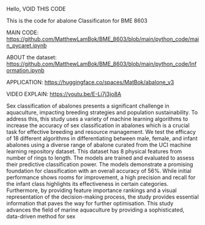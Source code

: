 Hello, VOID THIS CODE

 This is the code for abalone Classificaton for BME 8603

MAIN CODE: https://github.com/MatthewLamBok/BME_8603/blob/main/python_code/main_pycaret.ipynb

ABOUT the dataset: https://github.com/MatthewLamBok/BME_8603/blob/main/python_code/Information.ipynb

APPLICATION: https://huggingface.co/spaces/MatBok/abalone_v3

VIDEO EXPLAIN: https://youtu.be/E-Lj7j3jo8A

Sex classification of abalones presents a significant challenge in aquaculture, impacting breeding strategies and population sustainability. To address this, this study uses a variety of machine learning algorithms to increase the accuracy of sex classification in abalones which is a crucial task for effective breeding and resource management. We test the efficacy of 18 different algorithms in differentiating between male, female, and infant abalones using a diverse range of abalone curated from the UCI machine learning repository dataset. This dataset has 8 physical features from number of rings to length. The models are trained and evaluated to assess their predictive classification power. The models demonstrate a promising foundation for classification with an overall accuracy of 56%. While initial performance shows rooms for improvement, a high precision and recall for the infant class highlights its effectiveness in certain categories. Furthermore, by providing feature importance rankings and a visual representation of the decision-making process, the study provides essential information that paves the way for further optimisation. This study advances the field of marine aquaculture by providing a sophisticated, data-driven method for sex
